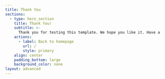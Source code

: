 ```yaml
---
title: Thank You
sections:
  - type: hero_section
    title: Thank You!
    subtitle: >-
      Thank you for testing this template. We hope you like it. Have a great day!
    actions:
      - label: Back to homepage
        url: /
        style: primary
    align: center
    padding_bottom: large
    background_color: none
layout: advanced
---
```

